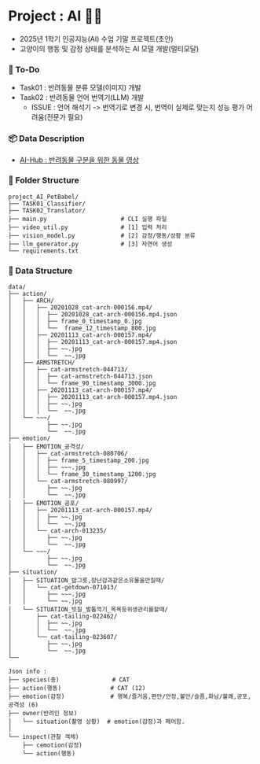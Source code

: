 # Project : AI 🐾🐾
- 2025년 1학기 인공지능(AI) 수업 기말 프로젝트(초안)   
- 고양이의 행동 및 감정 상태를 분석하는 AI 모델 개발(멀티모달)   

### 🔄 To-Do
- Task01 : 반려동물 분류 모델(이미지) 개발
- Task02 : 반려동물 언어 번역기(LLM) 개발
    - ISSUE : 언어 해석기 -> 번역기로 변경 시, 번역이 실제로 맞는지 성능 평가 어려움(전문가 필요)


### 📦 Data Description
- [AI-Hub : 반려동물 구분을 위한 동물 영상](https://aihub.or.kr/aihubdata/data/view.do?currMenu=115&topMenu=100&aihubDataSe=realm&dataSetSn=59)

### 📁 Folder Structure
```
project_AI_PetBabel/      
├── TASK01_Classifier/               
├── TASK02_Translator/               
├── main.py                     # CLI 실행 파일
├── video_util.py               # [1] 입력 처리
├── vision_model.py             # [2] 감정/행동/상황 분류
├── llm_generator.py            # [3] 자연어 생성
└── requirements.txt    
```

### 📁 Data Structure
```
data/
├── action/                     
│   ├── ARCH/
│   │   ├── 20201028_cat-arch-000156.mp4/
│   │   │  ├── 20201028_cat-arch-000156.mp4.json
│   │   │  ├── frame_0_timestamp_0.jpg
│   │   │  └──  frame_12_timestamp_800.jpg
│   │   ├── 20201113_cat-arch-000157.mp4/
│   │   │  ├── 20201113_cat-arch-000157.mp4.json
│   │   │  ├── ~~.jpg
│   │   │  └──  ~~.jpg
│   ├── ARMSTRETCH/
│   │   ├── cat-armstretch-044713/
│   │   │  ├── cat-armstretch-044713.json
│   │   │  └── frame_90_timestamp_3000.jpg
│   │   ├── 20201113_cat-arch-000157.mp4/
│   │   │  ├── 20201113_cat-arch-000157.mp4.json
│   │   │  ├── ~~.jpg
│   │   │  └──  ~~.jpg
│   └── ~~~/
│          ├── ~~.jpg
│          └──  ~~.jpg
├── emotion/                     
│   ├── EMOTION_공격성/
│   │   ├── cat-armstretch-080706/
│   │   │  ├── frame_5_timestamp_200.jpg
│   │   │  ├── ~~~.jpg
│   │   │  └── frame_30_timestamp_1200.jpg
│   │   └── cat-armstretch-080997/
│   │      ├── ~~.jpg
│   │      └──  ~~.jpg
│   ├── EMOTION_공포/
│   │   ├── 20201113_cat-arch-000157.mp4/
│   │   │  ├── ~~.jpg
│   │   │  └──  ~~.jpg
│   │   └── cat-arch-013235/
│   │      ├── ~~.jpg
│   │      └──  ~~.jpg
│   └── ~~~/
│          ├── ~~.jpg
│          └──  ~~.jpg
├── situation/                     
│   ├── SITUATION_밥그릇,장난감과같은소유물을만질때/
│   │   └── cat-getdown-071013/
│   │      ├── ~~~.jpg
│   │      └── ~~.jpg
│   └── SITUATION_빗질_발톱깍기_목욕등위생관리를할때/
│       ├── cat-tailing-022462/
│       │  ├── ~~.jpg
│       │  └──  ~~.jpg
│       └── cat-tailing-023607/
│          ├── ~~.jpg
│          └──  ~~.jpg
└──     

```

```
Json info :
├── species(종)               # CAT
├── action(행동)              # CAT (12)
├── emotion(감정)             # 행복/즐거움,편안/안정,불안/슬픔,화남/불쾌,공포,공격성 (6)
├── owner(반려인 정보)            
│   └── situation(촬영 상황)  # emotion(감정)과 페어함.
│
└── inspect(관찰 객체)        
    ├── cemotion(감정)    
    └── action(행동)
```
